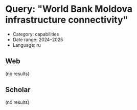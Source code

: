 # Query: "World Bank Moldova infrastructure connectivity"
- Category: capabilities
- Date range: 2024–2025
- Language: ru

## Web

(no results)

## Scholar

(no results)

